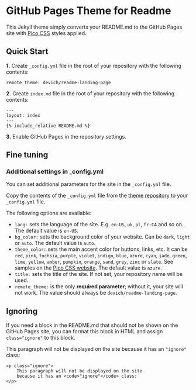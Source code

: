 # GitHub Pages Theme for Readme

This Jekyll theme simply converts your README.md to the GitHub Pages site with [Pico CSS](https://picocss.com/) styles applied.


## Quick Start

**1.** Create `_config.yml` file in the root of your repository with the following contents:
```
remote_theme: devich/readme-landing-page
```

**2.** Create `index.md` file in the root of your repository with the following contents:
<pre><code>---
layout: index
---
&#123;% include_relative README.md %&#125;
</code></pre>

**3.** Enable GitHub Pages in the repository settings.


## Fine tuning
### Additional settings in _config.yml

You can set additional parameters for the site in the `_config.yml` file.

Copy the contents of the `_config.yml` file from the [theme repository](https://github.com/devich/readme-landing-page/blob/main/_config.yml) to your `_config.yml` file.

The following options are available:
- `lang:` sets the language of the site. E.g. `en-US`, `uk`, `pl`, `fr-CA` and so on. The default value is `en-US`.
- `bg_color:` sets the background color of your website. Can be `dark`, `light` or `auto`. The default value is `auto`.
- `theme_color:` sets the main accent color for buttons, links, etc. It can be `red`, `pink`, `fuchsia`, `purple`, `violet`, `indigo`, `blue`, `azure`, `cyan`, `jade`, `green`, `lime`, `yellow`, `amber`, `pumpkin`, `orange`, `sand`, `grey`, `zinc` or `slate`. See samples on the [Pico CSS website](https://picocss.com/docs/version-picker). The default value is `azure`.
- `title:` sets the title of the site. If not set, your repository name will be used.
- `remote_theme:` is the only **required parameter**; without it, your site will not work. The value should always be `devich/readme-landing-page`.


## Ignoring

If you need a block in the README.md that should not be shown on the GitHub Pages site, you can format this block in HTML and assign `class="ignore"` to this block.

<p class="ignore">
    This paragraph will not be displayed on the site
    because it has an <code>"ignore"</code> class:
</p>

```
<p class="ignore">
    This paragraph will not be displayed on the site
    because it has an <code>"ignore"</code> class:
</p>
```